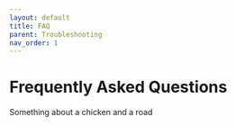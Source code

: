 ```yaml
---
layout: default
title: FAQ
parent: Troubleshooting
nav_order: 1
---
```


# Frequently Asked Questions

Something about a chicken and a road
